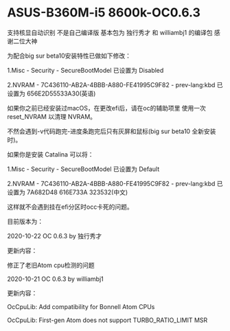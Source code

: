 # ASUS-B360M-i5 8600k-OC0.6.3
支持核显自动识别 不是自己编译版 基本包为 独行秀才 和 williambj1 的编译包 感谢二位大神

为配合big sur beta10安装特性已做如下修改：

1.Misc - Security - SecureBootModel 已设置为 Disabled

2.NVRAM - 7C436110-AB2A-4BBB-A880-FE41995C9F82 - prev-lang:kbd 已设置为 656E2D55533A30(英语)

如果你之前已经安装过macOS，在更改efi后，请在oc的辅助项里 使用一次 reset_NVRAM 以清理 NVRAM。

不然会遇到-v代码跑完-进度条跑完后只有灰屏和鼠标(big sur beta10 全新安装时)。


如果你是安装 Catalina 可以将：

1.Misc - Security - SecureBootModel 已设置为 Default

2.NVRAM - 7C436110-AB2A-4BBB-A880-FE41995C9F82 - prev-lang:kbd 已设置为 7A682D48 616E733A 323532(中文)

这样就不会遇到挂在efi分区时occ卡死的问题。


目前版本为：

2020-10-22 OC 0.6.3 by 独行秀才

更新内容：

修正了老旧Atom cpu检测的问题


2020-10-21 OC 0.6.3 by williambj1

更新内容：

OcCpuLib: Add compatibility for Bonnell Atom CPUs

OcCpuLib: First-gen Atom does not support TURBO_RATIO_LIMIT MSR
